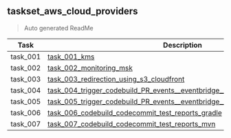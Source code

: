 ## taskset_aws_cloud_providers

> Auto generated ReadMe

| Task     | Description                                                                                                                                                                            |
|----------|----------------------------------------------------------------------------------------------------------------------------------------------------------------------------------------|
| task_001 | [task_001_kms](taskset_aws_cloud_providers/task_001_kms)                                                                                                                               |
| task_002 | [task_002_monitoring_msk](taskset_aws_cloud_providers/task_002_monitoring_msk)                                                                                                         |
| task_003 | [task_003_redirection_using_s3_cloudfront](taskset_aws_cloud_providers/task_003_redirection_using_s3_cloudfront)                                                                       |
| task_004 | [task_004_trigger_codebuild_PR_events__eventbridge__static_branc](taskset_aws_cloud_providers/task_004_trigger_codebuild_PR_events__eventbridge__static_branc)                         |
| task_005 | [task_005_trigger_codebuild_PR_events__eventbridge__lambda__dynamic_branches](taskset_aws_cloud_providers/task_005_trigger_codebuild_PR_events__eventbridge__lambda__dynamic_branches) |
| task_006 | [task_006_codebuild_codecommit_test_reports_gradle](taskset_aws_cloud_providers/task_006_codebuild_codecommit_test_reports_gradle)                                                     |
| task_007 | [task_007_codebuild_codecommit_test_reports_mvn](taskset_aws_cloud_providers/task_007_codebuild_codecommit_test_reports_mvn)                                                           |

